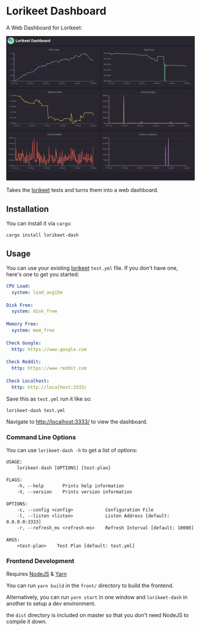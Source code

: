 # Lorikeet Dashboard

A Web Dashboard for Lorikeet:

![](dash.png)


Takes the [lorikeet](https://github.com/cetra3/lorikeet) tests and turns them into a web dashboard.

## Installation

You can install it via `cargo`:

```
cargo install lorikeet-dash
```

## Usage

You can use your existing [lorikeet](https://github.com/cetra3/lorikeet) `test.yml` file. If you don't have one, here's one to get you started:

```yaml
CPU Load:
  system: load_avg15m

Disk Free:
  system: disk_free

Memory Free:
  system: mem_free

Check Google:
  http: https://www.google.com

Check Reddit:
  http: https://www.reddit.com

Check Localhost:
  http: http://localhost:3333/
```

Save this as `test.yml` run it like so:

```
lorikeet-dash test.yml
```

Navigate to [http://localhost:3333/](http://localhost:3333/) to view the dashboard.

### Command Line Options

You can use `lorikeet-dash -h` to get a list of options:

```
USAGE:
    lorikeet-dash [OPTIONS] [test-plan]

FLAGS:
    -h, --help       Prints help information
    -V, --version    Prints version information

OPTIONS:
    -c, --config <config>            Configuration File
    -l, --listen <listen>            Listen Address [default: 0.0.0.0:3333]
    -r, --refresh_ms <refresh-ms>    Refresh Interval [default: 10000]

ARGS:
    <test-plan>    Test Plan [default: test.yml]
```



### Frontend Development

Requires [NodeJS](https://nodejs.org/) & [Yarn](https://yarnpkg.com/)

You can run `yarn build` in the `front/` directory to build the frontend.

Alternatively, you can run `yarn start` in one window and `lorikeet-dash` in another to setup a dev environment.

the `dist` directory is included on master so that you don't need NodeJS to compile it down.
